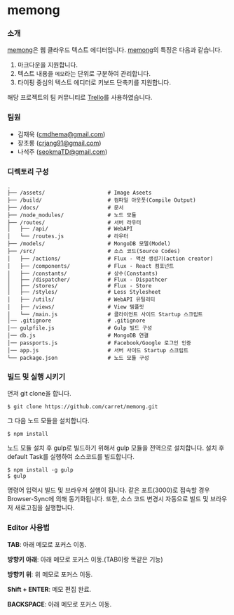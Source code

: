 # memong

### 소개
[memong](http://memong.xyz)은 웹 클라우드 텍스트 에디터입니다. [memong](http://memong.xyz)의 특징은 다음과 같습니다.

1. 마크다운을 지원합니다.
2. 텍스트 내용을 ``메모``라는 단위로 구분하여 관리합니다.
3. 타이핑 중심의 텍스트 에디터로 키보드 단축키를 지원합니다.


해당 프로젝트의 팀 커뮤니티로 [Trello](https://trello.com/b/T4XVwb2J/carret)를 사용하였습니다.


### 팀원
* 김재욱 (cmdhema@gmail.com)
* 장초롱 (crjang91@gmail.com)
* 나석주 (seokmaTD@gmail.com)


### 디렉토리 구성

```
.
├── /assets/                    # Image Aseets
├── /build/                     # 컴파일 아웃풋(Compile Output)
├── /docs/                      # 문서
├── /node_modules/              # 노드 모듈
├── /routes/                    # 서버 라우터
│   ├── /api/                   # WebAPI
│   └── /routes.js              # 라우터
├── /models/                    # MongoDB 모델(Model)
├── /src/                       # 소스 코드(Source Codes)
│   ├── /actions/               # Flux - 액션 생성기(action creator)
│   ├── /components/            # Flux - React 컴포넌트
│   ├── /constants/             # 상수(Constants)
│   ├── /dispatcher/            # Flux - Dispathcer
│   ├── /stores/                # Flux - Store
│   ├── /styles/                # Less Stylesheet
│   ├── /utils/                 # WebAPI 유틸리티
│   ├── /views/                 # View 템플릿
│   └── /main.js                # 클라이언트 사이드 Startup 스크립트
│── .gitignore                  # .gitignore
│── gulpfile.js                 # Gulp 빌드 구성
│── db.js                       # MongoDB 연결
│── passports.js                # Facebook/Google 로그인 인증
│── app.js                      # 서버 사이드 Startup 스크립트
└── package.json                # 노드 모듈 구성
```


### 빌드 및 실행 시키기
먼저 git clone을 합니다.

```shell
$ git clone https://github.com/carret/memong.git
```

그 다음 노드 모듈을 설치합니다.

```shell
$ npm install
```

노드 모듈 설치 후 gulp로 빌드하기 위해서 gulp 모듈을 전역으로 설치합니다. 설치 후 default Task를 실행하여 소스코드를 빌드합니다.

```shell
$ npm install -g gulp
$ gulp                          
```

명령어 입력시 빌드 및 브라우저 실행이 됩니다. 같은 포트(3000)로 접속할 경우 Browser-Sync에 의해 동기화됩니다. 또한, 소스 코드 변경시 자동으로 빌드 및 브라우저 새로고침을 실행합니다.


### Editor 사용법
**TAB**: 아래 메모로 포커스 이동.

**방향키 아래**: 아래 메모로 포커스 이동.(TAB이랑 똑같은 기능)

**방향키 위**: 위 메모로 포커스 이동.

**Shift + ENTER**: 메모 편집 완료.

**BACKSPACE**: 아래 메모로 포커스 이동.
